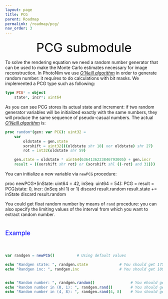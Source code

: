 ```yaml
---
layout: page
title: PCG
parent: Roadmap
permalink: /roadmap/pcg/
nav_order: 3
---
```


<div style="text-align: center;">
    <span style="color: black; font-size: 40px;"> PCG submodule </span>
</div>

To solve the rendering equation we need a random number generator that can be used to make the Monte Carlo estimates necessary for image reconstruction. 
In PhotoNim we use [_O'Neill algorithm_](https://www.pcg-random.org/paper.html) in order to generate random number: it requires to do calculations with bit masks. We implemented a PCG type such as following:

```nim
type PCG* = object 
    state*, incr*: uint64
```

As you can see PCG stores its actual state and increment: if two random generator variables will be initialized exactly with the same numbers, they will produce the same sequence of pseudo-casual numbers. 
The actual [_O'Neill algorithm_](https://www.pcg-random.org/paper.html) is:

```nim
proc random*(gen: var PCG): uint32 =
    var 
        oldstate = gen.state
        xorshift = uint32(((oldstate shr 18) xor oldstate) shr 27)
        rot = int32(oldstate shr 59)

    gen.state = oldstate * uint64(6364136223846793005) + gen.incr
    result = ((xorshift shr rot) or (xorshift shl ((-rot) and 31)))
```

You can initialize a new variable via ```newPCG``` procedure: 

proc newPCG*(inState: uint64 = 42, inSeq: uint64 = 54): PCG = 
    result = PCG(state: 0, incr: (inSeq shl 1) or 1)
    discard result.random
    result.state += inState
    discard result.random

You could get float random number by means of ```rand``` procedure: you can also specify the limiting values of the interval from which you want to extract random number.

<div style="height: 25px;"></div>
<div style="text-align: left;">
    <span style="color: blue; font-size: 20px;"> Example </span>
</div>
<div style="height: 25px;"></div>

```nim

var randgen = newPCG()          # Using default values

echo "Randgen state: ", randgen.state              # You should get 1753877967969059832
echo "Randgen inc: ", randgen.inc                  # You should get 109


echo "Random number: ", randgen.random()                # You ehould get 2707161783
echo "Random number in (0, 1): ", randgen.rand()        # You should get a number in (0, 1)
echo "Random number in (4, 8): ", randgen.rand(4, 8)    # You should get a number in (4, 8)

```

